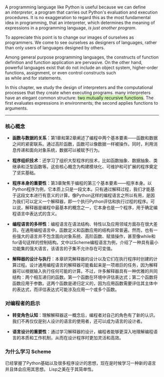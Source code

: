 A programming language like Python is useful because we can define an _interpreter_, a program that carries out Python's evaluation and execution procedures. It is no exaggeration to regard this as the most fundamental idea in programming, that an interpreter, which determines the meaning of expressions in a programming language, *is just another program*.

To appreciate this point is to change our images of ourselves as programmers. We come to see ourselves as designers of languages, rather than only users of languages designed by others.

Among general purpose programming languages, the constructs of function definition and function application are pervasive. On the other hand, powerful languages exist that do not include an object system, higher-order functions, assignment, or even control constructs such as while and for statements.

In this chapter, we study the design of interpreters and the computational processes that they create when executing programs. many interpreters have an elegant common structure: <span style="background:#d3f8b6">two mutually recursive functions</span>. The first evaluates expressions in environments; the second applies functions to arguments.





































----

### 核心概念

- **函数与数据的关系**：第1章和第2章阐述了编程中两个基本要素——函数和数据之间的紧密联系。通过高阶函数，函数可以像数据一样被操作。同时，利用消息传递和面向对象系统，数据可以被赋予行为。

- **程序组织技术**：还学习了组织大型程序的技术，比如函数抽象、数据抽象、类继承和泛型函数等。这些核心概念为构建模块化、可维护和可扩展的程序奠定了坚实基础。

- **程序本身的重要性**：第3章聚焦于编程的第三个基本要素——程序本身。以Python程序为例，它本质上只是一段文本。只有通过解释过程，我们才能基于这段文本进行有意义的计算。像Python这样的编程语言之所以有用，是因为我们可以定义一个解释器，即一个执行Python评估和执行过程的程序。可以说，解释器是编程中最基本的概念之一，它本身也是一个程序，用于确定编程语言中表达式的含义。

- **编程语言的多样性**：编程语言在语法结构、特性以及应用领域方面存在很大差异。在通用编程语言中，函数定义和函数应用的结构非常普遍。然而，也有一些强大的语言并不包含面向对象系统、高阶函数、赋值操作，甚至像while和for语句这样的控制结构。文中以Scheme编程语言为例，介绍了一种具有最小功能集的强大语言，该语言的子集不允许存在可变值。

- **解释器的设计与执行**：本章研究解释器的设计以及它们在执行程序时创建的计算过程。设计通用编程语言的解释器可能看起来是一项艰巨的任务，因为解释器可以根据输入执行任何可能的计算。不过，许多解释器具有一种优雅的共同结构：两个相互递归的函数。第一个函数在环境中评估表达式；第二个函数将函数应用于参数。这两个函数是递归定义的，因为应用函数需要评估其主体中的表达式，而评估表达式可能涉及应用一个或多个函数。

### 对编程者的启示

- **转变角色认知**：理解解释器这一概念后，编程者对自己的角色有了新的认识。我们不再仅仅是别人设计的语言的使用者，还可以成为语言的设计者。

- **语言设计的重要性**：通过学习解释器的设计，编程者能够更深入地理解编程语言的本质和工作机制，从而在设计程序时更加灵活和高效。

### 为什么学习 Scheme

已经掌握了Python基础以及很多程序设计的思想，现在是时候学习一种新的语言并且体会应用其思想。
Lisp之美在于其简单性。